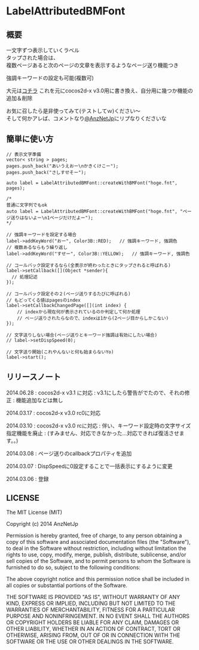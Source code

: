 # LabelAttributedBMFont

## 概要

一文字ずつ表示していくラベル  
タップされた場合は、  
複数ページあると次のページの文章を表示するようなページ送り機能つき

強調キーワードの設定も可能(複数可)

大元は[コチラ](http://survive-engineer.hatenablog.com/entry/2014/02/13/013103)
これを元にcocos2d-x v3.0用に書き換え、自分用に幾つか機能の追加＆削除

お気に召したら是非使ってみて(テストしてｗ)ください〜  
そして何かアレば、コメントなり[@AnzNetJp](https://twitter.com/AnzNetJp)にリプなりくださいな

## 簡単に使い方

    // 表示文字準備
    vector< string > pages;
    pages.push_back("あいうえおー\nかきくけこー");
    pages.push_back("さしすせそー");
    
    auto label = LabelAttributedBMFont::createWithBMFont("hoge.fnt", pages);
    
    /*
    普通に文字列でもok
    auto label = LabelAttributedBMFont::createWithBMFont("hoge.fnt", "ページ送りはないよー\n1ページだけだよー");
    */
    
    // 強調キーワードを設定する場合
    label->addKeyWord("おー", Color3B::RED);   // 強調キーワード, 強調色
    // 複数あるならもう繰り返し
    label->addKeyWord("すせー", Color3B::YELLOW);   // 強調キーワード, 強調色
	
    // コールバック設定するなら(全表示が終わったときにタップされると呼ばれる)
    label->setCallback([](Object *sender){
      // 処理記述
    });
	
	// コールバック設定その２(ページ送りするたびに呼ばれる)
	// もどってくる値はpagesのindex
	label->setCallbackChangedPage([](int index) {
		// indexから現在何が表示されているのか判定して何か処理
		// ページ送りされたらなので、indexは1から(2ページ目からしかこない)
	});
    
	// 文字送りしない場合(ページ送りとキーワード強調は有効にしたい場合)
	// label->setDispSpeed(0);
	
    // 文字送り開始(これやんないと何も始まらないYo)
    label->start();

## リリースノート

2014.06.28
:	cocos2d-x v3.1 に対応
:	v3.1にしたら警告がでたので、それの修正
:	機能追加などは無し

2014.03.17
:	cocos2d-x v3.0 rc0に対応

2014.03.10
:   cocos2d-x v3.0 rcに対応
:   伴い、キーワード設定時の文字サイズ指定機能を廃止
:   (すみません、対応できなかった…対応できれば復活させます。。)

2014.03.08 
:   ページ送りのcallbackプロパティを追加

2014.03.07
:   DispSpeedに0設定することで一括表示にするように変更

2014.03.06
:   登録

## LICENSE

The MIT License (MIT)

Copyright (c) 2014 AnzNetJp

Permission is hereby granted, free of charge, to any person obtaining a copy
of this software and associated documentation files (the "Software"), to deal
in the Software without restriction, including without limitation the rights
to use, copy, modify, merge, publish, distribute, sublicense, and/or sell
copies of the Software, and to permit persons to whom the Software is
furnished to do so, subject to the following conditions:

The above copyright notice and this permission notice shall be included in all
copies or substantial portions of the Software.

THE SOFTWARE IS PROVIDED "AS IS", WITHOUT WARRANTY OF ANY KIND, EXPRESS OR
IMPLIED, INCLUDING BUT NOT LIMITED TO THE WARRANTIES OF MERCHANTABILITY,
FITNESS FOR A PARTICULAR PURPOSE AND NONINFRINGEMENT. IN NO EVENT SHALL THE
AUTHORS OR COPYRIGHT HOLDERS BE LIABLE FOR ANY CLAIM, DAMAGES OR OTHER
LIABILITY, WHETHER IN AN ACTION OF CONTRACT, TORT OR OTHERWISE, ARISING FROM,
OUT OF OR IN CONNECTION WITH THE SOFTWARE OR THE USE OR OTHER DEALINGS IN THE
SOFTWARE.

